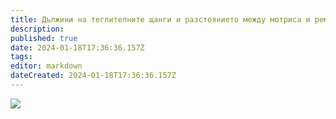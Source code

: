 ```yaml
---
title: Дължини на теглителните щанги и разстоянието между мотриса и реморке
description: 
published: true
date: 2024-01-18T17:36:36.157Z
tags: 
editor: markdown
dateCreated: 2024-01-18T17:36:36.157Z
---
```


<img src="https://drive.google.com/uc?export=view&id=1dQEhbXEQn_czsvhf-d5LtjKVAzmqK0Wl">